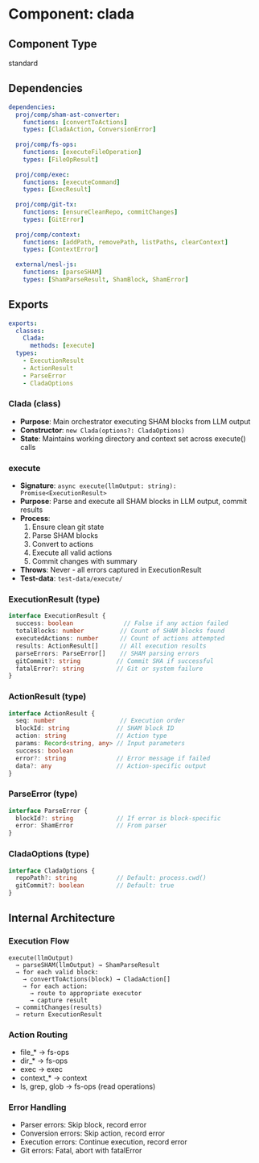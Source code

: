 # Component: clada

## Component Type
standard

## Dependencies

```yaml
dependencies:
  proj/comp/sham-ast-converter:
    functions: [convertToActions]
    types: [CladaAction, ConversionError]
  
  proj/comp/fs-ops:
    functions: [executeFileOperation]
    types: [FileOpResult]
  
  proj/comp/exec:
    functions: [executeCommand]
    types: [ExecResult]
  
  proj/comp/git-tx:
    functions: [ensureCleanRepo, commitChanges]
    types: [GitError]
  
  proj/comp/context:
    functions: [addPath, removePath, listPaths, clearContext]
    types: [ContextError]
  
  external/nesl-js:
    functions: [parseSHAM]
    types: [ShamParseResult, ShamBlock, ShamError]
```

## Exports

```yaml
exports:
  classes:
    Clada:
      methods: [execute]
  types: 
    - ExecutionResult
    - ActionResult  
    - ParseError
    - CladaOptions
```

### Clada (class)
- **Purpose**: Main orchestrator executing SHAM blocks from LLM output
- **Constructor**: `new Clada(options?: CladaOptions)`
- **State**: Maintains working directory and context set across execute() calls

### execute
- **Signature**: `async execute(llmOutput: string): Promise<ExecutionResult>`
- **Purpose**: Parse and execute all SHAM blocks in LLM output, commit results
- **Process**: 
  1. Ensure clean git state
  2. Parse SHAM blocks
  3. Convert to actions
  4. Execute all valid actions
  5. Commit changes with summary
- **Throws**: Never - all errors captured in ExecutionResult
- **Test-data**: `test-data/execute/`

### ExecutionResult (type)
```typescript
interface ExecutionResult {
  success: boolean              // False if any action failed
  totalBlocks: number          // Count of SHAM blocks found
  executedActions: number      // Count of actions attempted
  results: ActionResult[]      // All execution results
  parseErrors: ParseError[]    // SHAM parsing errors
  gitCommit?: string          // Commit SHA if successful
  fatalError?: string         // Git or system failure
}
```

### ActionResult (type)
```typescript
interface ActionResult {
  seq: number                  // Execution order
  blockId: string             // SHAM block ID
  action: string              // Action type
  params: Record<string, any> // Input parameters
  success: boolean
  error?: string              // Error message if failed
  data?: any                  // Action-specific output
}
```

### ParseError (type)
```typescript
interface ParseError {
  blockId?: string            // If error is block-specific
  error: ShamError            // From parser
}
```

### CladaOptions (type)
```typescript
interface CladaOptions {
  repoPath?: string           // Default: process.cwd()
  gitCommit?: boolean         // Default: true
}
```

## Internal Architecture

### Execution Flow
```
execute(llmOutput)
  → parseSHAM(llmOutput) → ShamParseResult
  → for each valid block:
    → convertToActions(block) → CladaAction[]
    → for each action:
      → route to appropriate executor
      → capture result
  → commitChanges(results)
  → return ExecutionResult
```

### Action Routing
- file_* → fs-ops
- dir_* → fs-ops
- exec → exec
- context_* → context
- ls, grep, glob → fs-ops (read operations)

### Error Handling
- Parser errors: Skip block, record error
- Conversion errors: Skip action, record error
- Execution errors: Continue execution, record error
- Git errors: Fatal, abort with fatalError